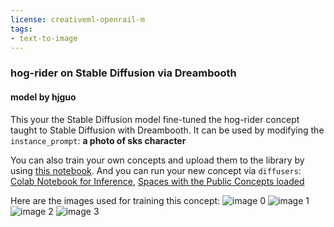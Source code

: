 ```yaml
---
license: creativeml-openrail-m
tags:
- text-to-image
---
```

### hog-rider on Stable Diffusion via Dreambooth
#### model by hjguo
This your the Stable Diffusion model fine-tuned the hog-rider concept taught to Stable Diffusion with Dreambooth.
It can be used by modifying the `instance_prompt`: **a photo of sks character**

You can also train your own concepts and upload them to the library by using [this notebook](https://colab.research.google.com/github/huggingface/notebooks/blob/main/diffusers/sd_dreambooth_training.ipynb).
And you can run your new concept via `diffusers`: [Colab Notebook for Inference](https://colab.research.google.com/github/huggingface/notebooks/blob/main/diffusers/sd_dreambooth_inference.ipynb), [Spaces with the Public Concepts loaded](https://huggingface.co/spaces/sd-dreambooth-library/stable-diffusion-dreambooth-concepts)

Here are the images used for training this concept:
![image 0](https://huggingface.co/sd-dreambooth-library/hog-rider/resolve/main/concept_images/1.jpeg)
![image 1](https://huggingface.co/sd-dreambooth-library/hog-rider/resolve/main/concept_images/0.jpeg)
![image 2](https://huggingface.co/sd-dreambooth-library/hog-rider/resolve/main/concept_images/3.jpeg)
![image 3](https://huggingface.co/sd-dreambooth-library/hog-rider/resolve/main/concept_images/2.jpeg)

